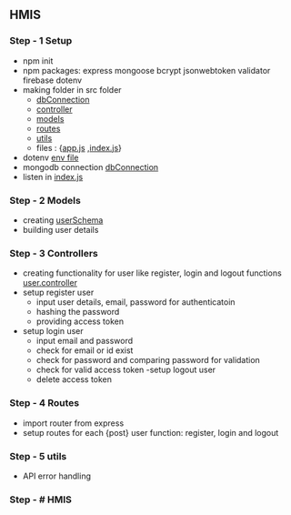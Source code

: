 ## HMIS

### Step - 1 Setup
- npm init
- npm packages: express mongoose bcrypt jsonwebtoken validator firebase dotenv
- making folder in src folder 
    - [dbConnection](./src/db/dbConnection.js)
    - [controller](./src/controller/)
    - [models ](./src/models)
    - [routes](./src/routes)
    - [utils](./src/utils/)
    - files : {[app.js](./src/app.js) ,[index.js](./src/index.j`)}
- dotenv [env file](./.env)
- mongodb connection [dbConnection](./src/db/dbConnection.js)
- listen in [index.js](./src/index.j`)

### Step - 2 Models
- creating [userSchema](./src/models/user.models.js`)
- building user details


### Step - 3 Controllers
- creating functionality for user like register, login and logout functions [user.controller](./src/controller/user.controllers.js)
- setup register user 
    - input user details, email, password for authenticatoin
    - hashing the password
    - providing access token
- setup login user 
    - input email and password
    - check for email or id exist 
    - check for password and comparing password for validation
    - check for valid access token
-setup logout user 
    - delete access token

### Step - 4 Routes
- import router from express
- setup routes for each {post} user function: register, login and logout

### Step - 5 utils
- API error handling

### Step - # HMIS
